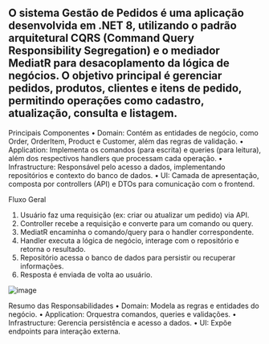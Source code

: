 O sistema Gestão de Pedidos é uma aplicação desenvolvida em .NET 8, utilizando o padrão arquitetural CQRS (Command Query Responsibility Segregation) e o mediador MediatR para desacoplamento da lógica de negócios. O objetivo principal é gerenciar pedidos, produtos, clientes e itens de pedido, permitindo operações como cadastro, atualização, consulta e listagem.
---
Principais Componentes
•	Domain: Contém as entidades de negócio, como Order, OrderItem, Product e Customer, além das regras de validação.
•	Application: Implementa os comandos (para escrita) e queries (para leitura), além dos respectivos handlers que processam cada operação.
•	Infrastructure: Responsável pelo acesso a dados, implementando repositórios e contexto do banco de dados.
•	UI: Camada de apresentação, composta por controllers (API) e DTOs para comunicação com o frontend.

Fluxo Geral
1.	Usuário faz uma requisição (ex: criar ou atualizar um pedido) via API.
2.	Controller recebe a requisição e converte para um comando ou query.
3.	MediatR encaminha o comando/query para o handler correspondente.
4.	Handler executa a lógica de negócio, interage com o repositório e retorna o resultado.
5.	Repositório acessa o banco de dados para persistir ou recuperar informações.
6.	Resposta é enviada de volta ao usuário.


![image](https://github.com/user-attachments/assets/71de9ccf-7a51-48c5-82df-9af364c8f0e8)


Resumo das Responsabilidades
•	Domain: Modela as regras e entidades do negócio.
•	Application: Orquestra comandos, queries e validações.
•	Infrastructure: Gerencia persistência e acesso a dados.
•	UI: Expõe endpoints para interação externa.
